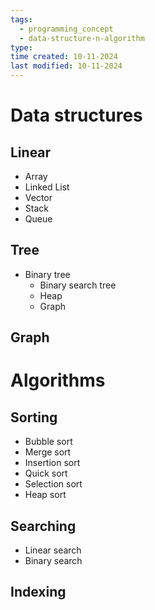 ```yaml
---
tags:
  - programming_concept
  - data-structure-n-algorithm
type: 
time created: 10-11-2024
last modified: 10-11-2024
---
```

# Data structures
## Linear
- Array
- Linked List
- Vector
- Stack
- Queue
## Tree
- Binary tree
	- Binary search tree
	- Heap
	- Graph
## Graph
# Algorithms
## Sorting
- Bubble sort
- Merge sort
- Insertion sort
- Quick sort
- Selection sort
- Heap sort
## Searching
- Linear search
- Binary search
## Indexing
